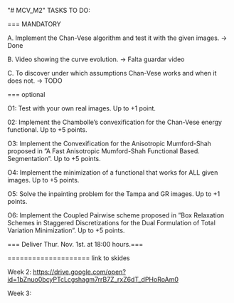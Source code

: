 "# MCV_M2" 
TASKS TO DO:


=== MANDATORY

A. Implement the Chan-Vese algorithm and test it with the given
images. -> Done

B. Video showing the curve evolution. -> Falta guardar video

C. To discover under which assumptions Chan-Vese works and
when it does not. -> TODO


=== optional

O1: Test with your own real images. Up to +1 point.

02: Implement the Chambolle’s convexification for the Chan-Vese
energy functional. Up to +5 points.

O3: Implement the Convexification for the Anisotropic
Mumford-Shah proposed in ”A Fast Anisotropic Mumford-Shah
Functional Based. Segmentation”. Up to +5 points.

O4: Implement the minimization of a functional that works for ALL
given images. Up to +5 points.

O5: Solve the inpainting problem for the Tampa and GR images.
Up to +1 points.

O6: Implement the Coupled Pairwise scheme proposed in ”Box
Relaxation Schemes in Staggered Discretizations for the Dual
Formulation of Total Variation Minimization”. Up to +5 points.


=== Deliver Thur. Nov. 1st. at 18:00 hours.===

====================
link to skides

Week 2: https://drive.google.com/open?id=1bZnuo0bcyPTcLcgshagm7rrB7Z_rxZ6dT_dPHoRoAm0

Week 3:
